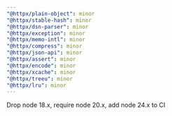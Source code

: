 ```yaml
---
"@httpx/plain-object": minor
"@httpx/stable-hash": minor
"@httpx/dsn-parser": minor
"@httpx/exception": minor
"@httpx/memo-intl": minor
"@httpx/compress": minor
"@httpx/json-api": minor
"@httpx/assert": minor
"@httpx/encode": minor
"@httpx/xcache": minor
"@httpx/treeu": minor
"@httpx/lru": minor
---
```


Drop node 18.x, require node 20.x, add node 24.x to CI
